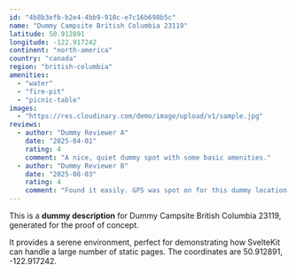 ```yaml
---
id: "4b8b3efb-b2e4-4bb9-910c-e7c16b698b5c"
name: "Dummy Campsite British Columbia 23119"
latitude: 50.912891
longitude: -122.917242
continent: "north-america"
country: "canada"
region: "british-columbia"
amenities:
  - "water"
  - "fire-pit"
  - "picnic-table"
images:
  - "https://res.cloudinary.com/demo/image/upload/v1/sample.jpg"
reviews:
  - author: "Dummy Reviewer A"
    date: "2025-04-01"
    rating: 4
    comment: "A nice, quiet dummy spot with some basic amenities."
  - author: "Dummy Reviewer B"
    date: "2025-08-03"
    rating: 4
    comment: "Found it easily. GPS was spot on for this dummy location."
---
```


This is a **dummy description** for Dummy Campsite British Columbia 23119, generated for the proof of concept.

It provides a serene environment, perfect for demonstrating how SvelteKit can handle a large number of static pages. The coordinates are 50.912891, -122.917242.
